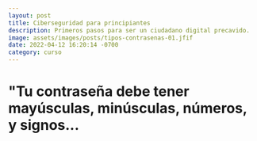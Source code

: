 ```yaml
---
layout: post
title: Ciberseguridad para principiantes
description: Primeros pasos para ser un ciudadano digital precavido.
image: assets/images/posts/tipos-contrasenas-01.jfif
date: 2022-04-12 16:20:14 -0700
category: curso
---
```


# "Tu contraseña debe tener mayúsculas, minúsculas, números, y signos...